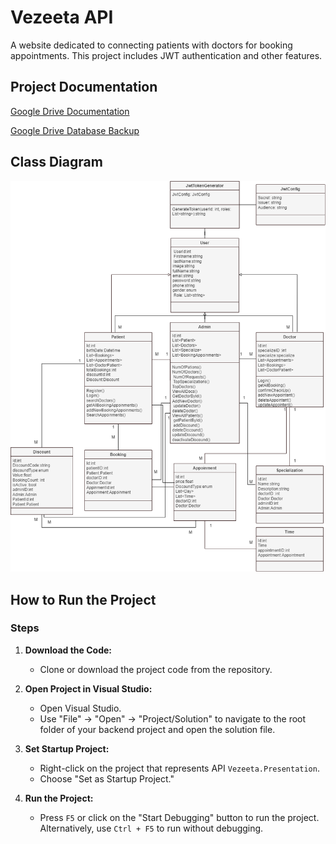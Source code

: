 # Vezeeta API

A website dedicated to connecting patients with doctors for booking appointments. This project includes JWT authentication and other features.

## Project Documentation
[Google Drive Documentation](https://drive.google.com/drive/folders/1OplVP9fdibIKjqs-iTogJ6rynSMO5Gzw?usp=drive_link)

[Google Drive Database Backup](https://drive.google.com/drive/folders/1b2hsGnQCbj9H5NL8Fm_WUjgLYlgbMyR7?usp=drive_link)

## Class Diagram
![Class Diagram Image](veeezeete.png)

## How to Run the Project

### Steps

1. **Download the Code:**
   - Clone or download the project code from the repository.

2. **Open Project in Visual Studio:**
   - Open Visual Studio.
   - Use "File" -> "Open" -> "Project/Solution" to navigate to the root folder of your backend project and open the solution file.

3. **Set Startup Project:**
   - Right-click on the project that represents API  `Vezeeta.Presentation`.
   - Choose "Set as Startup Project."

4. **Run the Project:**
   - Press `F5` or click on the "Start Debugging" button to run the project. Alternatively, use `Ctrl + F5` to run without debugging.


